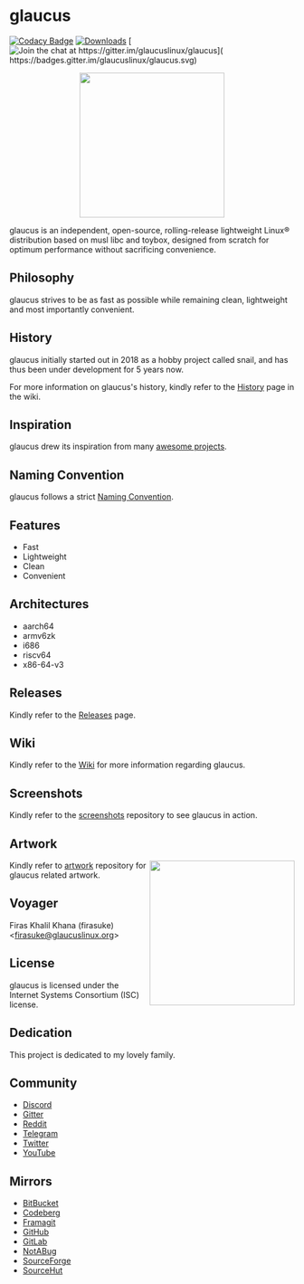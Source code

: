 # glaucus
[![Codacy Badge](
https://api.codacy.com/project/badge/Grade/d1957f890b964ffe8c60c320444bf4b5)](
https://app.codacy.com/gh/glaucuslinux/glaucus?utm_source=github.com&utm_medium=referral&utm_content=glaucuslinux/glaucus&utm_campaign=Badge_Grade_Dashboard)
[![Downloads](
https://img.shields.io/github/downloads/glaucuslinux/glaucus/total.svg)](
https://github.com/glaucuslinux/glaucus/releases)
[![Join the chat at https://gitter.im/glaucuslinux/glaucus](
https://badges.gitter.im/glaucuslinux/glaucus.svg)](
https://gitter.im/glaucuslinux/glaucus?utm_source=badge&utm_medium=badge&utm_campaign=pr-badge&utm_content=badge)

<p align=center><img
src='https://github.com/glaucuslinux/artwork/raw/master/Andy Cuccaro/Logo/glaucus-logo-white-bg.png'
height=256 width=256></p>

glaucus is an independent, open-source, rolling-release lightweight Linux®
distribution based on musl libc and toybox, designed from scratch for optimum
performance without sacrificing convenience.

## Philosophy
glaucus strives to be as fast as possible while remaining clean, lightweight and
most importantly convenient.

## History
glaucus initially started out in 2018 as a hobby project called snail, and has
thus been under development for 5 years now.

For more information on glaucus's history, kindly refer to the [History](
https://wiki.glaucuslinux.org/preface/foreword/) page in the wiki.

## Inspiration
glaucus drew its inspiration from many [awesome projects](
https://github.com/firasuke/awesome).

## Naming Convention
glaucus follows a strict [Naming Convention](
https://wiki.glaucuslinux.org/index.html#naming-convention).

## Features
* Fast
* Lightweight
* Clean
* Convenient

## Architectures
* aarch64
* armv6zk
* i686
* riscv64
* x86-64-v3

## Releases
Kindly refer to the [Releases](https://github.com/glaucuslinux/glaucus/releases)
page.

## Wiki
Kindly refer to the [Wiki](https://wiki.glaucuslinux.org/) for more information
regarding glaucus.

## Screenshots
Kindly refer to the [screenshots](https://github.com/glaucuslinux/screenshots)
repository to see glaucus in action.

## Artwork
<img
src='https://github.com/glaucuslinux/artwork/raw/master/Andy Cuccaro/Sketches/Tux-Puffy-Glaucus.jpg'
align=right height=256 width=256>

Kindly refer to [artwork](https://github.com/glaucuslinux/artwork) repository
for glaucus related artwork.

## Voyager
Firas Khalil Khana (firasuke) <[firasuke@glaucuslinux.org](
mailto:firasuke@glaucuslinux.org)>

## License
glaucus is licensed under the Internet Systems Consortium (ISC) license.

## Dedication
This project is dedicated to my lovely family.

## Community
* [Discord](https://discord.gg/nDKNmNc)
* [Gitter](https://gitter.im/glaucuslinux/glaucus)
* [Reddit](https://www.reddit.com/r/glaucus)
* [Telegram](https://t.me/glaucuslinux)
* [Twitter](https://twitter.com/glaucuslinux)
* [YouTube](https://www.youtube.com/@glaucuslinux)

## Mirrors
* [BitBucket](https://bitbucket.org/glaucuslinux/glaucus)
* [Codeberg](https://codeberg.org/glaucuslinux/glaucus)
* [Framagit](https://framagit.org/glaucuslinux/glaucus)
* [GitHub](https://github.com/glaucuslinux/glaucus)
* [GitLab](https://gitlab.com/glaucuslinux/glaucus)
* [NotABug](https://notabug.org/glaucuslinux/glaucus)
* [SourceForge](https://git.code.sf.net/p/glaucuslinux/glaucus)
* [SourceHut](https://git.sr.ht/~glaucuslinux/glaucus)
